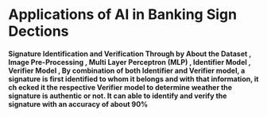 # Applications of AI in Banking Sign Dections

#### Signature Identification and Verification Through by About the Dataset , Image Pre-Processing , Multi Layer Perceptron (MLP) , Identifier Model , Verifier Model , By combination of both Identifier and Verifier model, a signature is first identified to whom it belongs and with that information, it ch ecked it the respective Verifier model to determine weather the signature is authentic or not. It can able to identify and verify the signature with an accuracy of about 90%
